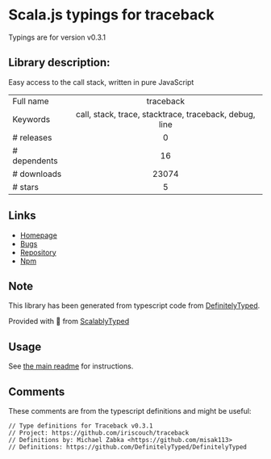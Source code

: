 
# Scala.js typings for traceback

Typings are for version v0.3.1

## Library description:
Easy access to the call stack, written in pure JavaScript

|                    |                 |
| ------------------ | :-------------: |
| Full name          | traceback |
| Keywords           | call, stack, trace, stacktrace, traceback, debug, line |
| # releases         | 0 |
| # dependents       | 16 |
| # downloads        | 23074 |
| # stars            | 5 |

## Links
- [Homepage](http://github.com/iriscouch/traceback)
- [Bugs](https://github.com/iriscouch/traceback/issues)
- [Repository](https://github.com/iriscouch/traceback)
- [Npm](https://www.npmjs.com/package/traceback)
    


## Note
This library has been generated from typescript code from [DefinitelyTyped](https://definitelytyped.org).

Provided with :purple_heart: from [ScalablyTyped](https://github.com/oyvindberg/ScalablyTyped)

## Usage
See [the main readme](../../readme.md) for instructions.

## Comments

These comments are from the typescript definitions and might be useful:
```
// Type definitions for Traceback v0.3.1
// Project: https://github.com/iriscouch/traceback
// Definitions by: Michael Zabka <https://github.com/misak113>
// Definitions: https://github.com/DefinitelyTyped/DefinitelyTyped

```

